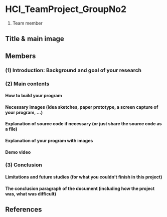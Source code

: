 # HCI_TeamProject_GroupNo2


1. Team member

## Title & main image

## Members

### (1) Introduction: Background and goal of your research

### (2) Main contents

#### How to build your program

#### Necessary images (idea sketches, paper prototype, a screen capture of your program, …)

#### Explanation of source code if necessary (or just share the source code as a file)

#### Explanation of your program with images

#### Demo video

### (3) Conclusion

#### Limitations and future studies (for what you couldn’t finish in this project)

#### The conclusion paragraph of the document (including how the project was, what was difficult)


## References
